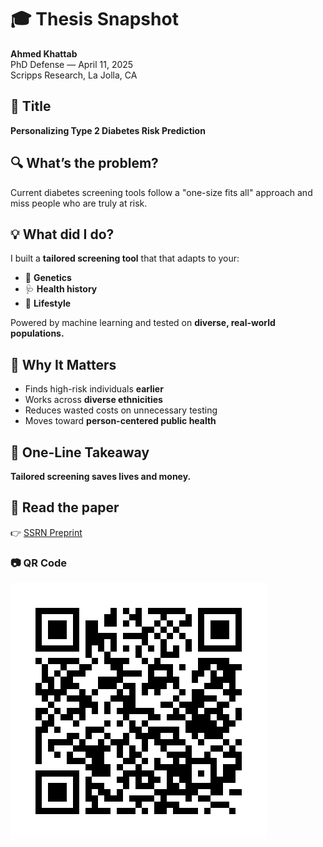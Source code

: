 # 🎓 Thesis Snapshot

**Ahmed Khattab**  
PhD Defense — April 11, 2025  
Scripps Research, La Jolla, CA


## 📌 Title  
**Personalizing Type 2 Diabetes Risk Prediction**


## 🔍 What’s the problem?
Current diabetes screening tools follow a "one-size fits all" approach and miss people who are truly at risk.

## 💡 What did I do?
I built a **tailored screening tool** that that adapts to your:

- 🧬 **Genetics**
- 🩺 **Health history**
- 🏃 **Lifestyle**

Powered by machine learning and tested on **diverse, real-world populations.**

## 🚀 Why It Matters  
- Finds high-risk individuals **earlier**
- Works across **diverse ethnicities**
- Reduces wasted costs on unnecessary testing  
- Moves toward **person-centered public health**


## 🔑 One-Line Takeaway  
**Tailored screening saves lives and money.**


## 📄 Read the paper  
👉 [SSRN Preprint](https://papers.ssrn.com/sol3/papers.cfm?abstract_id=5062740)


### 📷 QR Code  
![QR code to paper](khattab_ssrn_qr.png)

